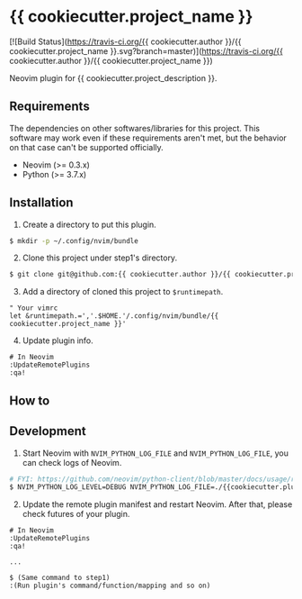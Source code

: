 {{ cookiecutter.project_name }}
==================================================

[![Build Status](https://travis-ci.org/{{ cookiecutter.author }}/{{ cookiecutter.project_name }}.svg?branch=master)](https://travis-ci.org/{{ cookiecutter.author }}/{{ cookiecutter.project_name }})

Neovim plugin for {{ cookiecutter.project_description }}.

Requirements
------------

The dependencies on other softwares/libraries for this project. 
This software may work even if these requirements aren't met, but the behavior on that case can't be supported officially.

- Neovim (>= 0.3.x)
- Python (>= 3.7.x)

Installation
------------

1. Create a directory to put this plugin.

```bash
$ mkdir -p ~/.config/nvim/bundle
```

2. Clone this project under step1's directory.

```bash
$ git clone git@github.com:{{ cookiecutter.author }}/{{ cookiecutter.project_name }}.git ~/.config/nvim/bundle/{{ cookiecutter.project_name }}
```

3. Add a directory of cloned this project to `$runtimepath`.

```vim
" Your vimrc
let &runtimepath.=','.$HOME.'/.config/nvim/bundle/{{ cookiecutter.project_name }}'
```

4. Update plugin info.

```vim
# In Neovim
:UpdateRemotePlugins
:qa!
```

How to
------

Development
-----------

1. Start Neovim with `NVIM_PYTHON_LOG_FILE` and `NVIM_PYTHON_LOG_FILE`, you can check logs of Neovim.

```bash
# FYI: https://github.com/neovim/python-client/blob/master/docs/usage/remote-plugins.rst
$ NVIM_PYTHON_LOG_LEVEL=DEBUG NVIM_PYTHON_LOG_FILE=./{{cookiecutter.plugin_prefix}}.log nvim -u tests/vimrc
```

2. Update the remote plugin manifest and restart Neovim. After that, please check futures of your plugin.

```
# In Neovim
:UpdateRemotePlugins
:qa!

...

$ (Same command to step1)
:(Run plugin's command/function/mapping and so on)
```
